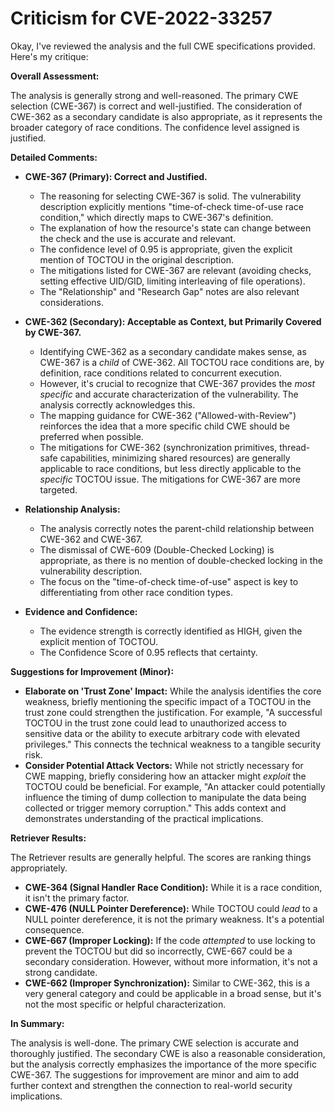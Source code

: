 # Criticism for CVE-2022-33257

Okay, I've reviewed the analysis and the full CWE specifications provided. Here's my critique:

**Overall Assessment:**

The analysis is generally strong and well-reasoned. The primary CWE selection (CWE-367) is correct and well-justified. The consideration of CWE-362 as a secondary candidate is also appropriate, as it represents the broader category of race conditions. The confidence level assigned is justified.

**Detailed Comments:**

*   **CWE-367 (Primary): Correct and Justified.**
    *   The reasoning for selecting CWE-367 is solid. The vulnerability description explicitly mentions "time-of-check time-of-use race condition," which directly maps to CWE-367's definition.
    *   The explanation of how the resource's state can change between the check and the use is accurate and relevant.
    *   The confidence level of 0.95 is appropriate, given the explicit mention of TOCTOU in the original description.
    *   The mitigations listed for CWE-367 are relevant (avoiding checks, setting effective UID/GID, limiting interleaving of file operations).
    *   The "Relationship" and "Research Gap" notes are also relevant considerations.

*   **CWE-362 (Secondary): Acceptable as Context, but Primarily Covered by CWE-367.**
    *   Identifying CWE-362 as a secondary candidate makes sense, as CWE-367 is a *child* of CWE-362.  All TOCTOU race conditions are, by definition, race conditions related to concurrent execution.
    *   However, it's crucial to recognize that CWE-367 provides the *most specific* and accurate characterization of the vulnerability.  The analysis correctly acknowledges this.
    *   The mapping guidance for CWE-362 ("Allowed-with-Review") reinforces the idea that a more specific child CWE should be preferred when possible.
    *   The mitigations for CWE-362 (synchronization primitives, thread-safe capabilities, minimizing shared resources) are generally applicable to race conditions, but less directly applicable to the *specific* TOCTOU issue.  The mitigations for CWE-367 are more targeted.

*   **Relationship Analysis:**
    *   The analysis correctly notes the parent-child relationship between CWE-362 and CWE-367.
    *   The dismissal of CWE-609 (Double-Checked Locking) is appropriate, as there is no mention of double-checked locking in the vulnerability description.
    *   The focus on the "time-of-check time-of-use" aspect is key to differentiating from other race condition types.

*   **Evidence and Confidence:**
    *   The evidence strength is correctly identified as HIGH, given the explicit mention of TOCTOU.
    *   The Confidence Score of 0.95 reflects that certainty.

**Suggestions for Improvement (Minor):**

*   **Elaborate on 'Trust Zone' Impact:** While the analysis identifies the core weakness, briefly mentioning the specific impact of a TOCTOU in the trust zone could strengthen the justification.  For example, "A successful TOCTOU in the trust zone could lead to unauthorized access to sensitive data or the ability to execute arbitrary code with elevated privileges."  This connects the technical weakness to a tangible security risk.
*   **Consider Potential Attack Vectors:**  While not strictly necessary for CWE mapping, briefly considering how an attacker might *exploit* the TOCTOU could be beneficial.  For example, "An attacker could potentially influence the timing of dump collection to manipulate the data being collected or trigger memory corruption."  This adds context and demonstrates understanding of the practical implications.

**Retriever Results:**

The Retriever results are generally helpful.  The scores are ranking things appropriately.

*   **CWE-364 (Signal Handler Race Condition):** While it is a race condition, it isn't the primary factor.
*   **CWE-476 (NULL Pointer Dereference):** While TOCTOU could *lead* to a NULL pointer dereference, it is not the primary weakness.  It's a potential consequence.
*   **CWE-667 (Improper Locking):** If the code *attempted* to use locking to prevent the TOCTOU but did so incorrectly, CWE-667 could be a secondary consideration. However, without more information, it's not a strong candidate.
*   **CWE-662 (Improper Synchronization):** Similar to CWE-362, this is a very general category and could be applicable in a broad sense, but it's not the most specific or helpful characterization.

**In Summary:**

The analysis is well-done. The primary CWE selection is accurate and thoroughly justified. The secondary CWE is also a reasonable consideration, but the analysis correctly emphasizes the importance of the more specific CWE-367. The suggestions for improvement are minor and aim to add further context and strengthen the connection to real-world security implications.
